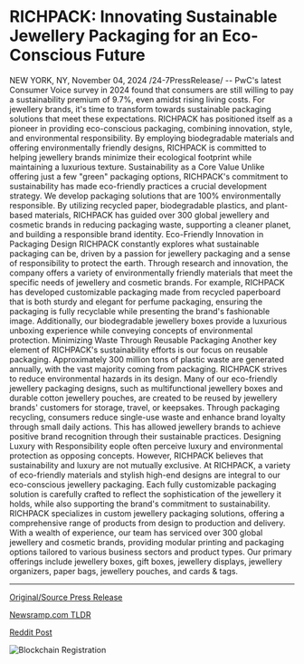 # RICHPACK: Innovating Sustainable Jewellery Packaging for an Eco-Conscious Future

NEW YORK, NY, November 04, 2024 /24-7PressRelease/ -- PwC's latest Consumer Voice survey in 2024 found that consumers are still willing to pay a sustainability premium of 9.7%, even amidst rising living costs. For jewellery brands, it's time to transform towards sustainable packaging solutions that meet these expectations. RICHPACK has positioned itself as a pioneer in providing eco-conscious packaging, combining innovation, style, and environmental responsibility. By employing biodegradable materials and offering environmentally friendly designs, RICHPACK is committed to helping jewellery brands minimize their ecological footprint while maintaining a luxurious texture.  Sustainability as a Core Value Unlike offering just a few "green" packaging options, RICHPACK's commitment to sustainability has made eco-friendly practices a crucial development strategy. We develop packaging solutions that are 100% environmentally responsible. By utilizing recycled paper, biodegradable plastics, and plant-based materials, RICHPACK has guided over 300 global jewellery and cosmetic brands in reducing packaging waste, supporting a cleaner planet, and building a responsible brand identity.  Eco-Friendly Innovation in Packaging Design RICHPACK constantly explores what sustainable packaging can be, driven by a passion for jewellery packaging and a sense of responsibility to protect the earth. Through research and innovation, the company offers a variety of environmentally friendly materials that meet the specific needs of jewellery and cosmetic brands. For example, RICHPACK has developed customizable packaging made from recycled paperboard that is both sturdy and elegant for perfume packaging, ensuring the packaging is fully recyclable while presenting the brand's fashionable image. Additionally, our biodegradable jewellery boxes provide a luxurious unboxing experience while conveying concepts of environmental protection.  Minimizing Waste Through Reusable Packaging Another key element of RICHPACK's sustainability efforts is our focus on reusable packaging. Approximately 300 million tons of plastic waste are generated annually, with the vast majority coming from packaging. RICHPACK strives to reduce environmental hazards in its design. Many of our eco-friendly jewellery packaging designs, such as multifunctional jewellery boxes and durable cotton jewellery pouches, are created to be reused by jewellery brands' customers for storage, travel, or keepsakes. Through packaging recycling, consumers reduce single-use waste and enhance brand loyalty through small daily actions. This has allowed jewellery brands to achieve positive brand recognition through their sustainable practices.  Designing Luxury with Responsibility eople often perceive luxury and environmental protection as opposing concepts. However, RICHPACK believes that sustainability and luxury are not mutually exclusive. At RICHPACK, a variety of eco-friendly materials and stylish high-end designs are integral to our eco-conscious jewellery packaging. Each fully customizable packaging solution is carefully crafted to reflect the sophistication of the jewellery it holds, while also supporting the brand's commitment to sustainability.  RICHPACK specializes in custom jewellery packaging solutions, offering a comprehensive range of products from design to production and delivery. With a wealth of experience, our team has serviced over 300 global jewellery and cosmetic brands, providing modular printing and packaging options tailored to various business sectors and product types. Our primary offerings include jewellery boxes, gift boxes, jewellery displays, jewellery organizers, paper bags, jewellery pouches, and cards & tags. 

---

[Original/Source Press Release](https://www.24-7pressrelease.com/press-release/515818/richpack-innovating-sustainable-jewellery-packaging-for-an-eco-conscious-future)
                    

[Newsramp.com TLDR](https://newsramp.com/curated-news/consumer-survey-shows-demand-for-sustainable-packaging-in-jewelry-industry/583e00639c56201f3a0de62e4f580c65) 

 



[Reddit Post](https://www.reddit.com/r/Energy_Climate_News/comments/1gj9fbo/consumer_survey_shows_demand_for_sustainable/) 



![Blockchain Registration](https://cdn.newsramp.app/24-7PressRelease/qrcode/2411/4/frogkoB3.webp)